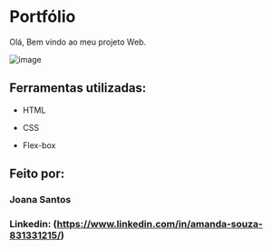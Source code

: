 # Portfólio
Olá, Bem vindo ao meu projeto Web. 

![image](https://user-images.githubusercontent.com/77756047/211304452-220fedf0-f91b-490f-8a65-a60ce860bc5c.png)

## Ferramentas utilizadas:

* HTML

* CSS

* Flex-box

## Feito por:

### Joana Santos

### Linkedin: (https://www.linkedin.com/in/amanda-souza-831331215/)
